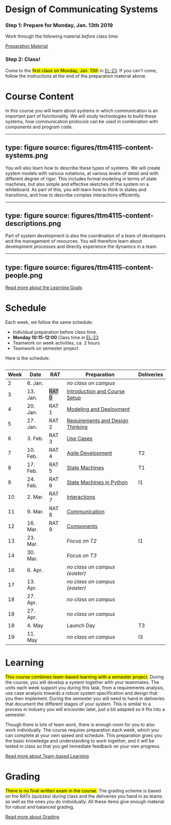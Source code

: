 # Design of Communicating Systems


### Step 1: Prepare for Monday, Jan. 13th 2019

Work through the following material _before_ class time:

<a href="prep-introduction.html" class="arrow">Preparation Material</a>

### Step 2: Class!

Come to the <mark>first class on Monday, Jan. 13th</mark> in [EL-23](http://bit.ly/2p6mAhe).
If you can't come, follow the instructions at the end of the preparation material above.


# Course Content



In this course you will learn about systems in which communication is an important part of functionality. We will study technologies to build these systems, how communication protocols can be used in combination with components and program code. 

---
type: figure
source: figures/ttm4115-content-systems.png
---

You will also learn how to describe these types of systems. We will create system models with various notations, at various levels of detail and with different degree of rigor. This includes formal modeling in terms of state machines, but also simple and effective sketches of the system on a whiteboard. As part of this, you will learn how to think in states and transitions, and how to describe complex interactions efficiently.

---
type: figure
source: figures/ttm4115-content-descriptions.png
---

Part of system development is also the coordination of a team of developers and the management of resources. You will therefore learn about development processes and directly experience the dynamics in a team.

---
type: figure
source: figures/ttm4115-content-people.png
---

<a class="arrow" href="learning-goals.html">Read more about the Learning Goals</a>



# Schedule

Each week, we follow the same schedule:

* Individual preparation before class time.
* **Monday 10:15-12:00** Class time in [EL-23](http://bit.ly/2p6mAhe)
* Teamwork on week activities, ca. 2 hours
* Teamwork on semester project

Here is the schedule: 


<div>
<table class="table table-sm">
<caption style=""></caption>
<thead>
<tr class="row-1">
<th>Week</th><th>Date</th><th>RAT</th><th>Preparation</th><th>Deliveries</th>
</tr>
</thead>
<tbody class="row-hover">
<tr class="row-2">
<td class="column-1">2</td><td class="column-2">6. Jan.</td><td></td><td class="column-3"><em><span class="minor">no class on campus</span></em></td><td class="column-4"></td>
</tr>
<tr class="row-3">
<td class="column-1">3</td><td class="column-2">13. Jan.</td><td><span class="badge badge-secondary" style="background-color: #bbbbbb">RAT 0</span></td><td class="column-3"><a href="prep-setup.html">Introduction and Course Setup</a></td><td class="column-4"></td>
</tr>
<tr class="row-4">
<td class="column-1">4</td><td class="column-2">20. Jan.</td><td><span class="badge badge-secondary">RAT 1</span></td><td class="column-3"><a href="prep-modeling.html">Modeling and Deployment</a></td><td class="column-4"></td>
</tr>
<tr class="row-5">
<td class="column-1">5</td><td class="column-2">27. Jan.</td><td><span class="badge badge-secondary">RAT 2</span></td><td class="column-3"><a href="prep-requirements.html">Requirements and Design Thinking</a></td><td class="column-4"></td>
</tr>
<tr class="row-6">
<td class="column-1">6</td><td class="column-2">3. Feb.</td><td><span class="badge badge-secondary">RAT 3</span></td><td class="column-3"><a href="prep-use-cases.html">Use Cases</a></td><td class="column-4"></td>
</tr>
<tr class="row-7">
<td class="column-1">7</td><td class="column-2">10. Feb.</td><td><span class="badge badge-secondary">RAT 4</span></td><td class="column-3"><a href="prep-agile.html">Agile Development</a></td><td class="column-4"><span class="badge badge-danger">T2</span></td>
</tr>
<tr class="row-8">
<td class="column-1">8</td><td class="column-2">17. Feb.</td><td><span class="badge badge-secondary">RAT 5</span></td><td class="column-3"><a href="prep-statemachines.html">State Machines</a></td><td class="column-4"><span class="badge badge-danger">T1</span></td>
</tr>
<tr class="row-9">
<td class="column-1">9</td><td class="column-2">24. Feb.</td><td><span class="badge badge-secondary">RAT 6</span></td><td class="column-3"><a href="prep-stmpy.html">State Machines in Python</a></td><td class="column-4"><span class="badge badge-primary">I1</span></td>
</tr>
<tr class="row-10">
<td class="column-1">10</td><td class="column-2">2. Mar.</td><td><span class="badge badge-secondary">RAT 7</span></td><td class="column-3"><a href="prep-interactions.html">Interactions</a></td><td class="column-4"> </td>
</tr>
<tr class="row-11">
<td class="column-1">11</td><td class="column-2">9. Mar.</td><td><span class="badge badge-secondary">RAT 8</span></td><td class="column-3"><a href="prep-communication.html">Communication</a></td><td class="column-4"></td>
</tr>
<tr class="row-12">
<td class="column-1">12</td><td class="column-2">16. Mar.</td><td><span class="badge badge-secondary">RAT 9</span></td><td class="column-3"><a href="prep-components.html">Components</a></td><td class="column-4"></td>
</tr>
<tr class="row-13">
<td class="column-1">13</td><td class="column-2">23. Mar.</td><td></td><td class="column-3"><em>Focus on T2</em></td><td class="column-4"><span class="badge badge-primary">I1</span></td>
</tr>
<tr class="row-14">
<td class="column-1">14</td><td class="column-2">30. Mar.</td><td></td><td class="column-3"><em>Focus on T3</em></td><td class="column-4"></td>
</tr>
<tr class="row-16">
<td class="column-1">16</td><td class="column-2">6. Apr.</td><td></td><td class="column-3"><em><span class="minor">no class on campus (easter)</span></em></td><td class="column-4"></td>
</tr>
<tr class="row-17">
<td class="column-1">17</td><td class="column-2">13. Apr.</td><td></td><td class="column-3"><em><span class="minor">no class on campus (easter)</span></em></td><td class="column-4"></td>
</tr>
<tr class="row-18">
<td class="column-1">18</td><td class="column-2">27. Apr.</td><td></td><td class="column-3"><em><span class="minor">no class on campus</span></em></td><td class="column-4"></td>
</tr>
<tr class="row-18">
<td class="column-1">18</td><td class="column-2">27. Apr.</td><td></td><td class="column-3"><em><span class="minor">no class on campus</span></em></td><td class="column-4"></td>
</tr>
<tr class="row-19">
<td class="column-1">18</td><td class="column-2">4. May</td><td></td><td class="column-3">Launch Day</td><td class="column-4"><span class="badge badge-danger">T3</span> </td>
</tr>
<tr class="row-19">
<td class="column-1">19</td><td class="column-2">11. May</td><td></td><td class="column-3"><em><span class="minor">no class on campus</span></em></td><td class="column-4"><span class="badge badge-primary">I3</span></td>
</tr>
</tbody>
</table>
</div>




# Learning

<mark>This course combines team-based learning with a semester project.</mark>
During the course, you will develop a system together with your teammates. The units each week support you during this task, from a requirements analysis, use case analysis towards a robust system specification and design that you then implement. During the semester you will need to hand in deliveries that document the different stages of your system. This is similar to a process in industry you will encounter later, just a bit adapted so it fits into a semester.

Though there is lots of team work, there is enough room for you to also work individually. The course requires preparation each week, which you can complete at your own speed and schedule. This preparation gives you the basic knowledge and understanding to work together, and it will be tested in class so that you get immediate feedback on your own progress.

<a class="arrow" href="learning-tbl.html">Read more about Team-based Learning</a>


# Grading

<mark>There is no final written exam in the course.</mark> 
The grading scheme is based on the RATs (quizzes) during class and the deliveries you hand in as teams as well as the ones you do individually. 
All these items give enough material for robust and balanced grading.

<a class="arrow" href="learning-grading.html">Read more about Grading</a>